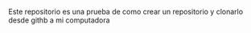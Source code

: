 Este repositorio es una prueba de como crear un repositorio y clonarlo desde githb a mi computadora 

